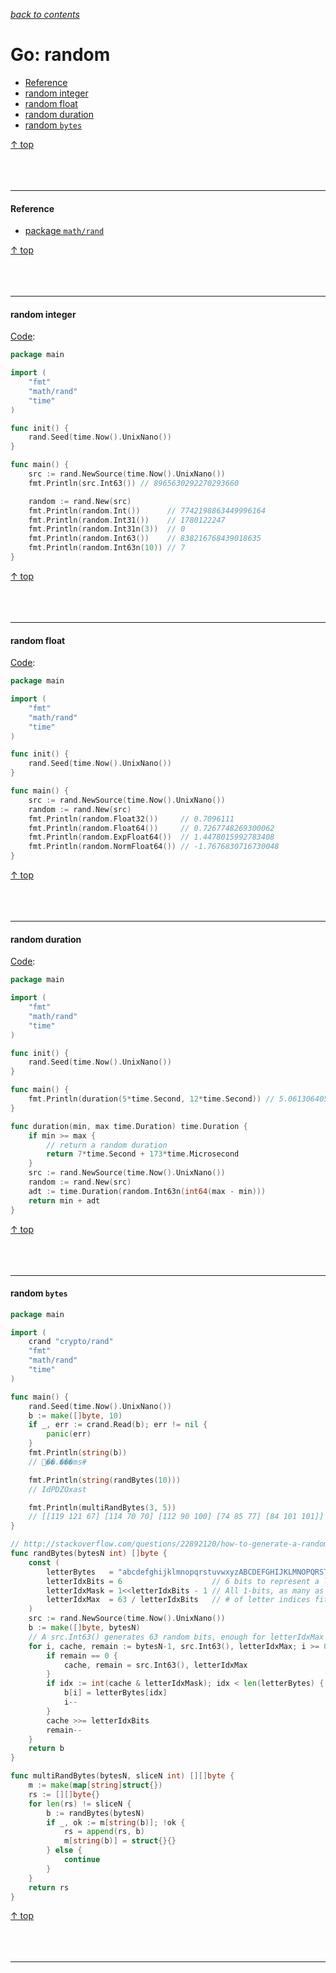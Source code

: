 [*back to contents*](https://github.com/gyuho/learn#contents)<br>

# Go: random

- [Reference](#reference)
- [random integer](#random-integer)
- [random float](#random-float)
- [random duration](#random-duration)
- [random `bytes`](#random-bytes)

[↑ top](#go-random)
<br><br><br><br><hr>


#### Reference

- [package `math/rand`](http://golang.org/pkg/math/rand/)

[↑ top](#go-random)
<br><br><br><br><hr>


#### random integer

[Code](http://play.golang.org/p/88gzcG-r4v):

```go
package main

import (
	"fmt"
	"math/rand"
	"time"
)

func init() {
	rand.Seed(time.Now().UnixNano())
}

func main() {
	src := rand.NewSource(time.Now().UnixNano())
	fmt.Println(src.Int63()) // 8965630292270293660

	random := rand.New(src)
	fmt.Println(random.Int())      // 7742198863449996164
	fmt.Println(random.Int31())    // 1780122247
	fmt.Println(random.Int31n(3))  // 0
	fmt.Println(random.Int63())    // 838216768439018635
	fmt.Println(random.Int63n(10)) // 7
}

```

[↑ top](#go-random)
<br><br><br><br><hr>


#### random float

[Code](http://play.golang.org/p/AyWtUt-W7U):

```go
package main

import (
	"fmt"
	"math/rand"
	"time"
)

func init() {
	rand.Seed(time.Now().UnixNano())
}

func main() {
	src := rand.NewSource(time.Now().UnixNano())
	random := rand.New(src)
	fmt.Println(random.Float32())     // 0.7096111
	fmt.Println(random.Float64())     // 0.7267748269300062
	fmt.Println(random.ExpFloat64())  // 1.4478015992783408
	fmt.Println(random.NormFloat64()) // -1.7676830716730048
}

```

[↑ top](#go-random)
<br><br><br><br><hr>


#### random duration

[Code](http://play.golang.org/p/251bHlcW9S):

```go
package main

import (
	"fmt"
	"math/rand"
	"time"
)

func init() {
	rand.Seed(time.Now().UnixNano())
}

func main() {
	fmt.Println(duration(5*time.Second, 12*time.Second)) // 5.061306405s
}

func duration(min, max time.Duration) time.Duration {
	if min >= max {
		// return a random duration
		return 7*time.Second + 173*time.Microsecond
	}
	src := rand.NewSource(time.Now().UnixNano())
	random := rand.New(src)
	adt := time.Duration(random.Int63n(int64(max - min)))
	return min + adt
}

```

[↑ top](#go-random)
<br><br><br><br><hr>


#### random `bytes`

```go
package main

import (
	crand "crypto/rand"
	"fmt"
	"math/rand"
	"time"
)

func main() {
	rand.Seed(time.Now().UnixNano())
	b := make([]byte, 10)
	if _, err := crand.Read(b); err != nil {
		panic(err)
	}
	fmt.Println(string(b))
	// ��.���ms#

	fmt.Println(string(randBytes(10)))
	// IdPDZOxast

	fmt.Println(multiRandBytes(3, 5))
	// [[119 121 67] [114 70 70] [112 90 100] [74 85 77] [84 101 101]]
}

// http://stackoverflow.com/questions/22892120/how-to-generate-a-random-string-of-a-fixed-length-in-golang
func randBytes(bytesN int) []byte {
	const (
		letterBytes   = "abcdefghijklmnopqrstuvwxyzABCDEFGHIJKLMNOPQRSTUVWXYZ"
		letterIdxBits = 6                    // 6 bits to represent a letter index
		letterIdxMask = 1<<letterIdxBits - 1 // All 1-bits, as many as letterIdxBits
		letterIdxMax  = 63 / letterIdxBits   // # of letter indices fitting in 63 bits
	)
	src := rand.NewSource(time.Now().UnixNano())
	b := make([]byte, bytesN)
	// A src.Int63() generates 63 random bits, enough for letterIdxMax characters!
	for i, cache, remain := bytesN-1, src.Int63(), letterIdxMax; i >= 0; {
		if remain == 0 {
			cache, remain = src.Int63(), letterIdxMax
		}
		if idx := int(cache & letterIdxMask); idx < len(letterBytes) {
			b[i] = letterBytes[idx]
			i--
		}
		cache >>= letterIdxBits
		remain--
	}
	return b
}

func multiRandBytes(bytesN, sliceN int) [][]byte {
	m := make(map[string]struct{})
	rs := [][]byte{}
	for len(rs) != sliceN {
		b := randBytes(bytesN)
		if _, ok := m[string(b)]; !ok {
			rs = append(rs, b)
			m[string(b)] = struct{}{}
		} else {
			continue
		}
	}
	return rs
}

```

[↑ top](#go-random)
<br><br><br><br><hr>
